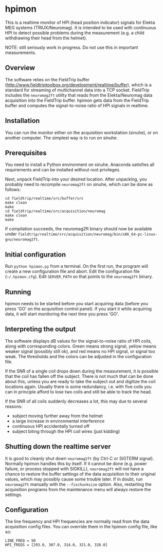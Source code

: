 # hpimon

This is a realtime monitor of HPI (head position indicator) signals for Elekta MEG systems (TRIUX/Neuromag). It is intended to be used with continuous HPI to detect possible problems during the measurement (e.g. a child withdrawing their head from the helmet).

NOTE: still seriously work in progress. Do not use this in important measurements.

## Overview

The software relies on the FieldTrip buffer (http://www.fieldtriptoolbox.org/development/realtime/buffer), which is a standard for  streaming of multichannel data into a TCP socket. FieldTrip includes the `neuromag2ft` utility that reads from the Elekta/Neuromag data acquisition into the FieldTrip buffer. hpimon gets data from the FieldTrip buffer and computes the signal-to-noise ratio of HPI signals in realtime.

## Installation

You can run the monitor either on the acquisition workstation (sinuhe), or on another computer. The simplest way is to run on sinuhe.

## Prerequisites

You need to install a Python environment on sinuhe. Anaconda satisfies all requirements and can be installed without root privileges.

Next, unpack FieldTrip into your desired location. After unpacking, you probably need to recompile `neuromag2ft` on sinuhe, which can be done as follows:

```
cd fieldtrip/realtime/src/buffer/src
make clean
make
cd fieldtrip/realtime/src/acquisition/neuromag
make clean
make
```

If compilation succeeds, the neuromag2ft binary should now be available under `fieldtrip/realtime/src/acquisition/neuromag/bin/x86_64-pc-linux-gnu/neuromag2ft`.

## Initial configuration

Run `python hpimon.py` from a terminal. On the first run, the program will create a new configuration file and abort. Edit the configuration file (`~/.hpimon.cfg`). Edit `SERVER_PATH` so that points to the `neuromag2ft` binary.

## Running

hpimon needs to be started before you start acquiring data (before you press 'GO' on the acquisition control panel). If you start it while acquiring data, it will start monitoring the next time you press 'GO'.

## Interpreting the output

The software displays dB values for the signal-to-noise ratio of HPI coils, along with corresponding colors. Green means strong signal, yellow means weaker signal (possibly still ok), and red means no HPI signal, or signal too weak. The thresholds and the colors can be adjusted in the configuration file.

If the SNR of a single coil drops down during the measurement, it is possible that the coil has fallen off the subject. There is not much that can be done about this, unless you are ready to take the subject out and digitize the coil locations again. Usually there is some redundancy, i.e. with five coils you can in principle afford to lose two coils and still be able to track the head.

If the SNR of all coils suddenly decreases a lot, this may due to several reasons:

- subject moving further away from the helmet
- a large increase in environmental interference
- continuous HPI accidentally turned off
- subject biting through the HPI coil wires (just kidding)

## Shutting down the realtime server

It is good to cleanly shut down `neuromag2ft` (by Ctrl-C or SIGTERM signal). Normally hpimon handles this by itself. If it cannot be done (e.g. power failure, or process stopped with SIGKILL), `neuromag2ft` will not have a chance to restore the buffer settings of the data acquisition to their original values, which may possibly cause some trouble later. If in doubt, run `neuromag2ft` manually with the `--fixchunksize` option. Also, restarting the acquisition programs from the maintenance menu will always restore the settings.

## Configuration

The line frequency and HPI frequencies are normally read from the data acquisition config files. You can override them in the hpimon config file, like so:

```
LINE_FREQ = 50
HPI_FREQS = [293.0, 307.0, 314.0, 321.0, 328.0]
```














